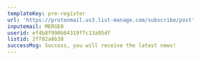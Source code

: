 ```yaml
---
templateKey: pre-register
url: 'https://protonmail.us3.list-manage.com/subscribe/post'
inputemail: MERGE0
userid: ef4b8f990b84319f7c13a95df
listid: 2ff82a8b38
successMsg: Success, you will receive the latest news!
---
```

